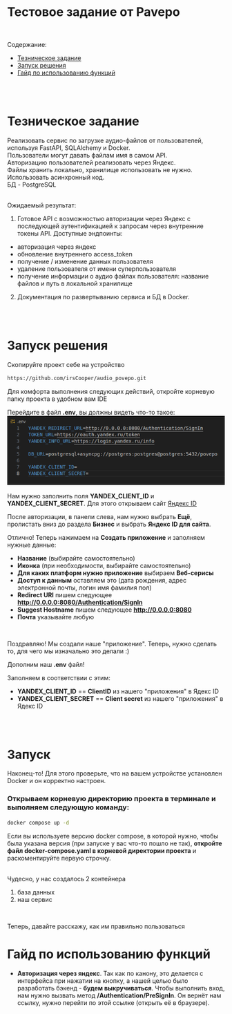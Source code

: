 # Тестовое задание от Pavepo

<br>

Содержание:
- <a href='#тз'>Тезническое задание</a>
- <a href='#запуск'>Запуск решения</a>
- <a href='#гайд'>Гайд по использованию функций</a>

<br><br>

<h1 id='тз'>Тезническое задание</h1>

Реализовать сервис по загрузке аудио-файлов от пользователей, используя FastAPI, SQLAlchemy и Docker.<br> 
Пользователи могут давать файлам имя в самом API.<br>
Авторизацию пользователей реализовать через Яндекс.<br>
Файлы хранить локально, хранилище использовать не нужно.<br>
Использовать асинхронный код.<br>
БД - PostgreSQL <br><br>


Ожидаемый результат:
1. Готовое API с возможностью авторизации через Яндекс с последующей аутентификацией к запросам через внутренние токены API.
Доступные эндпоинты: 
- авторизация через яндекс
- обновление внутреннего access_token 
- получение / изменение данных пользователя
-  удаление пользователя от имени суперпользователя 
- получение информации о аудио файлах пользователя: название файлов и путь в локальной хранилище

2. Документация по развертыванию сервиса и БД в Docker.


<br> <br> 

<h1 id='запуск'>Запуск решения</h1>
Скопируйте проект себе на устройство

```sh
https://github.com/irsCooper/audio_povepo.git
```

Для комфорта выполнения следующих действий, откройте корневую папку проекта в удобном вам IDE <br>

Перейдите в файл __.env__, вы должны видеть что-то такое:
![картинка](./image_by_readme/img_env.png)

Нам нужно заполнить поля __YANDEX_CLIENT_ID__ и __YANDEX_CLIENT_SECRET__. Для этого открываем сайт [Яндекс ID](https://id.yandex.ru/)

После авторизации, в панели слева, нам нужно выбрать __Ещё__, пролистать вниз до раздела __Бизнес__ и выбрать __Яндекс ID для сайта__.<br>

Отлично! Теперь нажимаем на __Создать приложение__ и заполняем нужные данные:
- __Название__ (выбирайте самостоятельно)
- __Иконка__ (при необходимости, выбирайте самостоятельно)
- __Для каких платформ нужно приложение__ выбираем __Веб-серисы__
- __Доступ к данным__ оставляем это (дата рождения, адрес электронной почты, логин имя фамилия пол)
- __Redirect URI__ пишем следующее __http://0.0.0.0:8080/Authentication/SignIn__ 
- __Suggest Hostname__ пишем следующее __http://0.0.0.0:8080__ 
- __Почта__ указывайте любую

<br>

Поздравляю! Мы создали наше "приложение". Теперь, нужно сделать то, для чего мы изначально это делали :) <br>

Дополним наш __.env__ файл! <br>

Заполняем в соответствии с этим:
- __YANDEX_CLIENT_ID__ == __ClientID__ из нашего "приложения" в Ядекс ID
- __YANDEX_CLIENT_SECRET__ == __Client secret__ из нашего "приложения" в Ядекс ID

<br><br>

# Запуск
Наконец-то! Для этого проверьте, что на вашем устройстве установлен Docker и он корректно настроен. <br>

### Открываем корневую директорию проекта в терминале и выполняем следующую команду:

```sh 
docker compose up -d
```

Если вы используете версию docker compose, в которой нужно, чтобы была указана версия (при запуске у вас что-то пошло не так), __откройте файл docker-compose.yaml в корневой директории проекта__ и раскоментируйте первую строчку. <br><br>

Чудесно, у нас создалось 2 контейнера
1. база данных
2. наш сервис

<br>

Теперь, давайте расскажу, как им правильно пользоваться




<h1 id='гайд'>Гайд по использованию функций</h1>

- __Авторизация через яндекс__. Так как по канону, это делается с интерфейса при нажатии на кнопку, а нашей целью было разработать бэкенд - __будем выкручиваться__. Чтобы выполнить вход, нам нужно вызвать метод __/Authentication/PreSignIn__. Он вернёт нам ссылку, нужно перейти по этой ссылке (открыть её в браузере). 